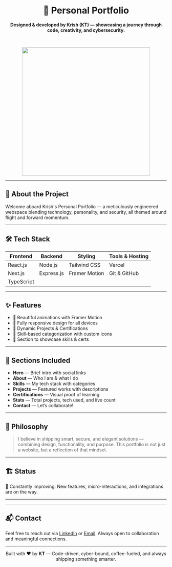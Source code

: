<h1 align="center">🚀 Personal Portfolio</h1>
<p align="center">
  <b>Designed & developed by Krish (KT) — showcasing a journey through code, creativity, and cybersecurity.</b>
</p>

<br/>

<p align="center">
  <img src="https://media.giphy.com/media/qgQUggAC3Pfv687qPC/giphy.gif" width="400"/>
</p>

---

## 🌟 About the Project

Welcome aboard Krish's Personal Portfolio — a meticulously engineered webspace blending technology, personality, and security, all themed around flight and forward momentum.

---

## 🛠️ Tech Stack

| Frontend        | Backend       | Styling          | Tools & Hosting           |
|-----------------|---------------|------------------|---------------------------|
| React.js        | Node.js       | Tailwind CSS     | Vercel                    |
| Next.js         | Express.js    | Framer Motion    | Git & GitHub              |
| TypeScript      |               |                  |                           |

---

## ✨ Features

- 🎨 Beautiful animations with Framer Motion
- 📱 Fully responsive design for all devices
- 📜 Dynamic Projects & Certifications
- 🧠 Skill-based categorization with custom icons
- 🔐 Section to showcase skills & certs

---

## 📁 Sections Included

- **Hero** — Brief intro with social links  
- **About** — Who I am & what I do  
- **Skills** — My tech stack with categories  
- **Projects** — Featured works with descriptions  
- **Certifications** — Visual proof of learning  
- **Stats** — Total projects, tech used, and live count  
- **Contact** — Let’s collaborate!

---

## 🧠 Philosophy

> I believe in shipping smart, secure, and elegant solutions — combining design, functionality, and purpose. This portfolio is not just a website, but a reflection of that mindset.

---

## 🏗️ Status

🚧 Constantly improving. New features, micro-interactions, and integrations are on the way.

---

</p>

---

## 📬 Contact

Feel free to reach out via [LinkedIn](https://www.linkedin.com/in/krishthakker08) or [Email](mailto:kjthakker8@gmail.com). Always open to collaboration and meaningful connections.

---

<p align="center">
  Built with ❤️ by <b>KT</b> — Code-driven, cyber-bound, coffee-fueled, and always shipping something smarter.
</p>
